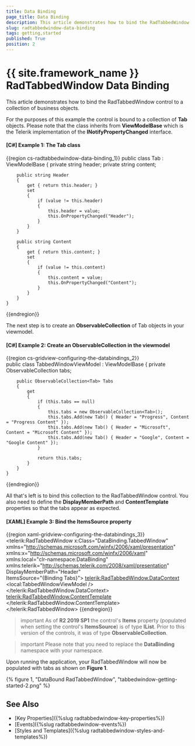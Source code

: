 ```yaml
---
title: Data Binding
page_title: Data Binding
description: This article demonstrates how to bind the RadTabbedWindow control to a collection of business objects.
slug: radtabbedwindow-data-binding
tags: getting,started
published: True
position: 2
---
```


# {{ site.framework_name }} RadTabbedWindow Data Binding

This article demonstrates how to bind the RadTabbedWindow control to a collection of business objects.

For the purposes of this example the control is bound to a collection of **Tab** objects. Please note that the class inherits from **ViewModelBase** which is the Telerik implementation of the **INotifyPropertyChanged** interface.

#### __[C#] Example 1: The Tab class__

{{region cs-radtabbedwindow-data-binding_1}}
    public class Tab : ViewModelBase
    {
        private string header;
        private string content;

        public string Header
        {
            get { return this.header; }
            set
            {
                if (value != this.header)
                {
                    this.header = value;
                    this.OnPropertyChanged("Header");
                }
            }
        }

        public string Content
        {
            get { return this.content; }
            set
            {
                if (value != this.content)
                {
                    this.content = value;
                    this.OnPropertyChanged("Content");
                }
            }
        }
    }
{{endregion}}

The next step is to create an __ObservableCollection__ of Tab objects in your viewmodel.

#### __[C#] Example 2: Create an ObservableCollection in the viewmodel__

{{region cs-gridview-configuring-the-databindings_2}}    
	public class TabbedWindowViewModel : ViewModelBase
    {
        private ObservableCollection<Tab> tabs;

        public ObservableCollection<Tab> Tabs
        {
            get
            {
                if (this.tabs == null)
                {
                    this.tabs = new ObservableCollection<Tab>();
                    this.tabs.Add(new Tab() { Header = "Progress", Content = "Progress Content" });
                    this.tabs.Add(new Tab() { Header = "Microsoft", Content = "Microsoft Content" });
                    this.tabs.Add(new Tab() { Header = "Google", Content = "Google Content" });
                }

                return this.tabs;
            }
        }
    }
{{endregion}}

All that's left is to bind this collection to the RadTabbedWindow control. You also need to define the **DisplayMemberPath** and **ContentTemplate** properties so that the tabs appear as expected.

#### __[XAML] Example 3: Bind the ItemsSource property__

{{region xaml-gridview-configuring-the-databindings_3}}
	<telerik:RadTabbedWindow x:Class="DataBinding.TabbedWindow"
                xmlns="http://schemas.microsoft.com/winfx/2006/xaml/presentation"
                xmlns:x="http://schemas.microsoft.com/winfx/2006/xaml"
                xmlns:local="clr-namespace:DataBinding"
                xmlns:telerik="http://schemas.telerik.com/2008/xaml/presentation" 
                DisplayMemberPath="Header"    
                ItemsSource="{Binding Tabs}">
        <telerik:RadTabbedWindow.DataContext>
            <local:TabbedWindowViewModel />
        </telerik:RadTabbedWindow.DataContext>
        <telerik:RadTabbedWindow.ContentTemplate>
            <DataTemplate>
                <TextBlock Text="{Binding Content}" />
            </DataTemplate>
        </telerik:RadTabbedWindow.ContentTemplate>
    </telerik:RadTabbedWindow>
{{endregion}}

>important As of **R2 2019 SP1** the control's **Items** property (populated when setting the control's **ItemsSource**) is of type **IList**. Prior to this version of the controls, it was of type **ObservableCollection<RadTabitem>**.

<!-- -->

>important Please note that you need to replace the **DataBinding** namespace with your namespace.

Upon running the application, your RadTabbedWindow will now be populated with tabs as shown on **Figure 1**.

{% figure 1, "DataBound RadTabbedWindow", "tabbedwindow-getting-started-2.png" %}

## See Also

* [Key Properties]({%slug radtabbedwindow-key-properties%})
* [Events]({%slug radtabbedwindow-events%})
* [Styles and Templates]({%slug radtabbedwindow-styles-and-templates%})